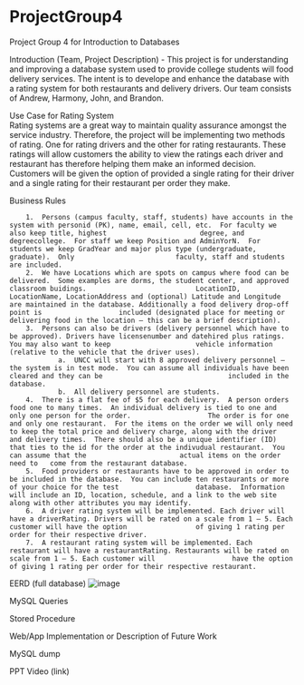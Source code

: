 # ProjectGroup4
Project Group 4 for Introduction to Databases

Introduction (Team, Project Description) - 
        This project is for understanding and improving a database system used to provide college students will food delivery services. The intent is to develope and enhance the           database with a rating system for both restaurants and delivery drivers. Our team consists of Andrew, Harmony, John, and Brandon.

Use Case for Rating System        
Rating systems are a great way to maintain quality assurance amongst the service industry. Therefore, the project will be implementing two methods of rating. One for             rating drivers and the other for rating restaurants. These ratings will allow customers the ability to view the ratings each driver and restaurant has therefore                 helping them make an informed decision. Customers will be given the option of provided a single rating for their driver and a single rating for their restaurant per             order they make.

Business Rules

        1.	Persons (campus faculty, staff, students) have accounts in the system with personid (PK), name, email, cell, etc.  For faculty we also keep title, highest                       degree, and degreecollege.  For staff we keep Position and AdminYorN.  For students we keep GradYear and major plus type (undergraduate, graduate).  Only                         faculty, staff and students are included.
        2.	We have Locations which are spots on campus where food can be delivered.  Some examples are dorms, the student center, and approved classroom buidings.                           LocationID, LocationName, LocationAddress and (optional) Latitude and Longitude are maintained in the database. Additionally a food delivery drop-off point is                   included (designated place for meeting or delivering food in the location – this can be a brief description).
        3.	Persons can also be drivers (delivery personnel which have to be approved). Drivers have licensenumber and datehired plus ratings. You may also want to keep                     vehicle information (relative to the vehicle that the driver uses).
                a.	UNCC will start with 8 approved delivery personnel – the system is in test mode.  You can assume all individuals have been cleared and they can be                               included in the database.  
                b.	All delivery personnel are students.
        4.	There is a flat fee of $5 for each delivery.  A person orders food one to many times.  An individual delivery is tied to one and only one person for the order.                   The order is for one and only one restaurant.  For the items on the order we will only need to keep the total price and delivery charge, along with the driver                   and delivery times.  There should also be a unique identifier (ID) that ties to the id for the order at the indivudual restaurant.  You can assume that the                       actual items on the order need to   come from the restaurant database.
        5.	Food providers or restaurants have to be approved in order to be included in the database.  You can include ten restaurants or more of your choice for the test                   database.  Information will include an ID, location, schedule, and a link to the web site along with other attributes you may identify.
        6.	A driver rating system will be implemented. Each driver will have a driverRating. Drivers will be rated on a scale from 1 – 5. Each customer will have the option                 of giving 1 rating per order for their respective driver.
        7.	A restaurant rating system will be implemented. Each restaurant will have a restaurantRating. Restaurants will be rated on scale from 1 – 5. Each customer will                   have the option of giving 1 rating per order for their respective restaurant.

EERD (full database)
![image](https://user-images.githubusercontent.com/9091474/115177262-d8593780-a09c-11eb-8535-e4a82c62a829.png)


MySQL Queries

Stored Procedure

Web/App Implementation or Description of Future Work

MySQL dump

PPT Video (link)
